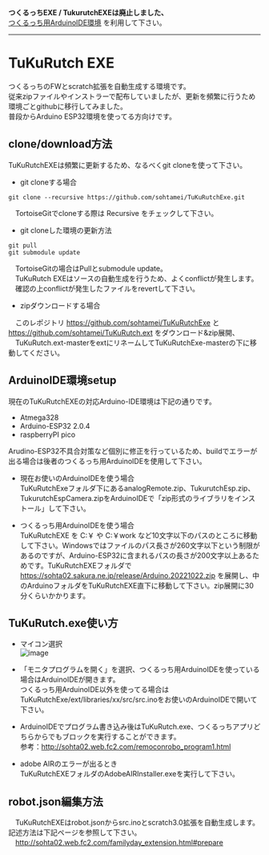 
**つくるっちEXE / TukurutchEXEは廃止しました、**  
[つくるっち用ArduinoIDE環境](https://sohtamei.github.io/docs/SetupArduinoIDE.html) を利用して下さい。  

----

# TuKuRutch EXE

つくるっちのFWとscratch拡張を自動生成する環境です。  
従来zipファイルやインストラーで配布していましたが、更新を頻繁に行うため環境ごとgithubに移行してみました。  
普段からArduino ESP32環境を使ってる方向けです。

## clone/download方法

TuKuRutchEXEは頻繁に更新するため、なるべくgit cloneを使って下さい。

* git cloneする場合  
```
git clone --recursive https://github.com/sohtamei/TuKuRutchExe.git
```  
　TortoiseGitでcloneする際は Recursive をチェックして下さい。  

* git cloneした環境の更新方法  
```
git pull
git submodule update
```  
　TortoiseGitの場合はPullとsubmodule update。  
　TuKuRutch EXEはソースの自動生成を行うため、よくconflictが発生します。  
　確認の上conflictが発生したファイルをrevertして下さい。

* zipダウンロードする場合  

　このレポジトリ https://github.com/sohtamei/TuKuRutchExe と https://github.com/sohtamei/TuKuRutch.ext をダウンロード&zip展開、  
　TuKuRutch.ext-masterをextにリネームしてTuKuRutchExe-masterの下に移動してください。  

## ArduinoIDE環境setup

現在のTuKuRutchEXEの対応Arduino-IDE環境は下記の通りです。  

* Atmega328  
* Arduino-ESP32 2.0.4 
* raspberryPI pico  

Arudino-ESP32不具合対策など個別に修正を行っているため、buildでエラーが出る場合は後者のつくるっち用ArduinoIDEを使用して下さい。

* 現在お使いのArduinoIDEを使う場合  
  TuKuRutchExeフォルダ下にあるanalogRemote.zip、TukurutchEsp.zip、TukurutchEspCamera.zipをArduinoIDEで「zip形式のライブラリをインストール」して下さい。  

* つくるっち用ArduinoIDEを使う場合  
  TuKuRutchEXE を C:￥ や C:￥work など10文字以下のパスのところに移動して下さい。Windowsではファイルのパス長さが260文字以下という制限があるのですが、Arduino-ESP32に含まれるパスの長さが200文字以上あるためです。TuKuRutchEXEフォルダで https://sohta02.sakura.ne.jp/release/Arduino.20221022.zip を展開し、中のArduinoフォルダをTuKuRutchEXE直下に移動して下さい。zip展開に30分くらいかかります。  

## TuKuRutch.exe使い方

* マイコン選択  
  ![image](https://user-images.githubusercontent.com/43091864/197347045-65e144c9-3a08-4418-97dd-648ac732246c.png)

* 「モニタプログラムを開く」を選択、つくるっち用ArduinoIDEを使っている場合はArduinoIDEが開きます。  
  つくるっち用ArduinoIDE以外を使ってる場合は TuKuRutchExe/ext/libraries/xx/src/src.inoをお使いのArduinoIDEで開いて下さい。  

* ArduinoIDEでプログラム書き込み後はTuKuRutch.exe、つくるっちアプリどちらからでもブロックを実行することができます。  
  参考：http://sohta02.web.fc2.com/remoconrobo_program1.html  

* adobe AIRのエラーが出るとき  
  TuKuRutchEXEフォルダのAdobeAIRInstaller.exeを実行して下さい。

## robot.json編集方法

　TuKuRutchEXEはrobot.jsonからsrc.inoとscratch3.0拡張を自動生成します。記述方法は下記ページを参照して下さい。  
　http://sohta02.web.fc2.com/familyday_extension.html#prepare  
